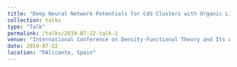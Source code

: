 ```yaml
---
title: "Deep Neural Network Potentials for CdS Clusters with Organic Ligands using Data from Density Functional Theory Calculations"
collection: talks
type: "Talk"
permalink: /talks/2019-07-22-talk-1
venue: "International Conference on Density-Functional Theory and Its Applications"
date: 2019-07-22
location: "RAlicante, Spain"
---
```

